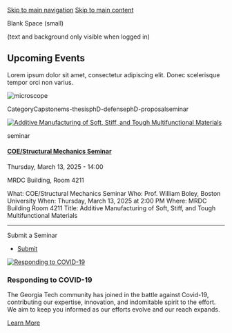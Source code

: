 [Skip to main navigation](https://me.gatech.edu/events/day/20250313?title=&field_event_type_target_id=All#main-navigation) [Skip to main content](https://me.gatech.edu/events/day/20250313?title=&field_event_type_target_id=All#main-content)

Blank Space (small)

(text and background only visible when logged in)

## Upcoming Events

Lorem ipsum dolor sit amet, consectetur adipiscing elit. Donec scelerisque tempor orci non varius.

![microscope](https://me.gatech.edu/sites/default/files/2021-03/michael-longmire-L9EV3OogLh0-unsplash2_0.jpeg)

CategoryCapstonems-thesisphD-defensephD-proposalseminar

[![Additive Manufacturing of Soft, Stiff, and Tough Multifunctional Materials](https://me.gatech.edu/sites/default/files/styles/event_listing_image_176x168_/public/2025-03/Boley.png?itok=B7a_eHL7)](https://me.gatech.edu/event/coestructural-mechanics-seminar-77)

seminar

#### [COE/Structural Mechanics Seminar](http://www2.me.gatech.edu/www/calendar/view_seminar.asp?speaker=William%20Boley&startDate=3/13/2025&startTime=2:00%20PM)

Thursday, March 13, 2025 - 14:00

MRDC Building, Room 4211

What: COE/Structural Mechanics Seminar Who: Prof. William Boley, Boston University When: Thursday, March 13, 2025 at 2:00 PM Where: MRDC Building Room 4211 Title: Additive Manufacturing of Soft, Stiff, and Tough Multifunctional Materials

* * *

Submit a Seminar

- [Submit](https://me.gatech.edu/submit-your-seminar)

[![Responding to COVID-19](https://me.gatech.edu/sites/default/files/2021-03/dylan-ferreira-HJmxky8Fvmo-unsplash%402x_1.png)](http://www.google.ca/)

### Responding to COVID-19

The Georgia Tech community has joined in the battle against Covid-19, contributing our expertise, innovation, and indomitable spirit to the effort. We aim to keep you informed as our efforts evolve and our reach expands.

[Learn More](http://www.google.ca/)
